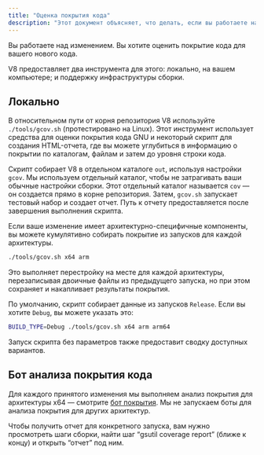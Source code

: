 ```yaml
---
title: "Оценка покрытия кода"
description: "Этот документ объясняет, что делать, если вы работаете над изменением в V8 и хотите оценить его покрытие кода."
---
```

Вы работаете над изменением. Вы хотите оценить покрытие кода для вашего нового кода.

V8 предоставляет два инструмента для этого: локально, на вашем компьютере; и поддержку инфраструктуры сборки.

## Локально

В относительном пути от корня репозитория V8 используйте `./tools/gcov.sh` (протестировано на Linux). Этот инструмент использует средства для оценки покрытия кода GNU и некоторый скрипт для создания HTML-отчета, где вы можете углубиться в информацию о покрытии по каталогам, файлам и затем до уровня строки кода.

Скрипт собирает V8 в отдельном каталоге `out`, используя настройки `gcov`. Мы используем отдельный каталог, чтобы не затрагивать ваши обычные настройки сборки. Этот отдельный каталог называется `cov` — он создается прямо в корне репозитория. Затем, `gcov.sh` запускает тестовый набор и создает отчет. Путь к отчету предоставляется после завершения выполнения скрипта.

Если ваше изменение имеет архитектурно-специфичные компоненты, вы можете кумулятивно собирать покрытие из запусков для каждой архитектуры.

```bash
./tools/gcov.sh x64 arm
```

Это выполняет перестройку на месте для каждой архитектуры, перезаписывая двоичные файлы из предыдущего запуска, но при этом сохраняет и накапливает результаты покрытия.

По умолчанию, скрипт собирает данные из запусков `Release`. Если вы хотите `Debug`, вы можете указать это:

```bash
BUILD_TYPE=Debug ./tools/gcov.sh x64 arm arm64
```

Запуск скрипта без параметров также предоставит сводку доступных вариантов.

## Бот анализа покрытия кода

Для каждого принятого изменения мы выполняем анализ покрытия для архитектуры x64 — смотрите [бот покрытия](https://ci.chromium.org/p/v8/builders/luci.v8.ci/V8%20Linux64%20-%20gcov%20coverage). Мы не запускаем боты для анализа покрытия для других архитектур.

Чтобы получить отчет для конкретного запуска, вам нужно просмотреть шаги сборки, найти шаг “gsutil coverage report” (ближе к концу) и открыть “отчет” под ним.
